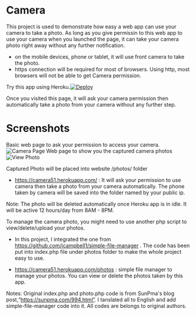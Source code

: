 # Camera
This project is used to demonstrate how easy a web app can use your camera to take a photo. As long as you give permissin to this web app to use your camera when you launched the page, it can take your camera photo right away without any further notification. 
- on the mobile devices, phone or tablet, it will use front camera to take the photo.
- https connection will be required for most of browsers. Using http, most browsers will not be able to get Camera permission.

Try this app using Heroku.[![Deploy](https://www.herokucdn.com/deploy/button.svg)](https://dashboard.heroku.com/new?template=https://github.com/51sec/camera/master)

Once you visited this page, it will ask your camera permission then automatically take a photo from your camera without any further step. 


# Screenshots
Basic web page to ask your permission to access your camera.
![Camera Page](https://photos.51sec.org/file/test1-51sec/2021/06/msedge_tCD3zF5PIW.png)
Web page to show you the captured camera photos
![View Photo](https://photos.51sec.org/file/test1-51sec/2021/06/chrome_jLTxG7B57W.png)

Captured Photo will be placed into website /photos/ folder

- https://camera51.herokuapp.com/ : It will ask your permission to use camera then take a photo from your camera automatically. The phone taken by camera will be saved into the folder named by your public ip. 

Note: The photo will be deleted automatically once Heroku app is in idle. It will be active 12 hours/day from 8AM - 8PM. 


To manage the camera photo, you might need to use another php script to view/delete/upload your photos. 
- In this project, I integrated the one from https://github.com/jcampbell1/simple-file-manager .
The code has been put into index.php file under photos folder to make the whole project easy to use.

- https://camera51.herokuapp.com/photos : simple file manager to manage your photos. You can view or delete the photos taken by this app. 


Notes:
Original index.php and photo.php code is from SunPma's blog post,“https://sunpma.com/994.html”. I tanslated all to English and add simple-file-manager code into it. All codes are belongs to original authors. 
